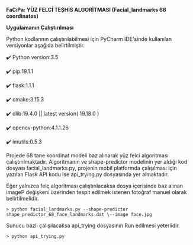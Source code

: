 **FaCiPa: YÜZ FELCİ TEŞHİS ALGORİTMASI (Facial_landmarks 68 coordinates)**

**Uygulamanın Çalıştırılması**

Python kodlarının çalıştırılabilmesi için PyCharm IDE'sinde kullanılan versiyonlar aşağıda belirtilmiştir.

✔️ Python version:3.5

✔️ pip:19.1.1

✔️ flask:1.1.1

✔️ cmake:3.15.3

✔️ dlib:19.4.0 || latest version( 19.18.0 )

✔️ opencv-python:4.1.1.26

✔️ imutils:0.5.3

Projede 68 tane koordinat modeli baz alınarak yüz felci algoritması çalıştırılmaktadır. Algoritmanın ve shape-predictor modelinin yer aldığı kod dosyası facial_landmarks.py, projenin mobil platformda çalışılması için yazılan Flask API kodu ise api_trying.py dosyasında yer almaktadır.
    
Eğer yalnızca felç algoritması çalıştırılacaksa dosya içerisinde baz alınan imageP değişkeni üzerinden tespit edilmek istenen fotoğraf manuel olarak belirtilmelidir. 
    
    > python facial_landmarks.py --shape-predictor shape_predictor_68_face_landmarks.dat \--image face.jpg
    
Sunucu bazlı çalışılacaksa api_trying dosyasının Run edilmesi yeterlidir.
    
    > python api_trying.py
   
